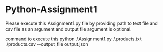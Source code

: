 # Python-Assignment1

Please execute this Assignment1.py file by providing path to text file and csv file as an argument and output file argument is optional.

command to execute this
python .\Assignment1.py .\products.txt .\products.csv --output_file output.json

